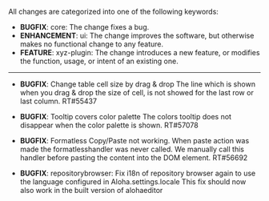 All changes are categorized into one of the following keywords:

- **BUGFIX**:      core: The change fixes a bug.
- **ENHANCEMENT**: ui: The change improves the software, but otherwise makes no
                   functional change to any feature.
- **FEATURE**:     xyz-plugin: The change introduces a new feature, or modifies the function,
                   usage, or intent of an existing one.

----


- **BUGFIX**:      Change table cell size by drag & drop
                   The line which is shown when you drag & drop the size of cell,
                   is not showed for the last row or last column. RT#55437

- **BUGFIX**:      Tooltip covers color palette
                   The colors tooltip does not disappear when the color palette is shown.
                   RT#57078

- **BUGFIX**: Formatless Copy/Paste not working.
              When paste action was made the formatlesshandler was never called.
              We manually call this handler before pasting the content into the DOM element.
              RT#56692
- **BUGFIX**:      repositorybrowser: Fix i18n of repository browser again to use the language configured in Aloha.settings.locale
                   This fix should now also work in the built version of alohaeditor
